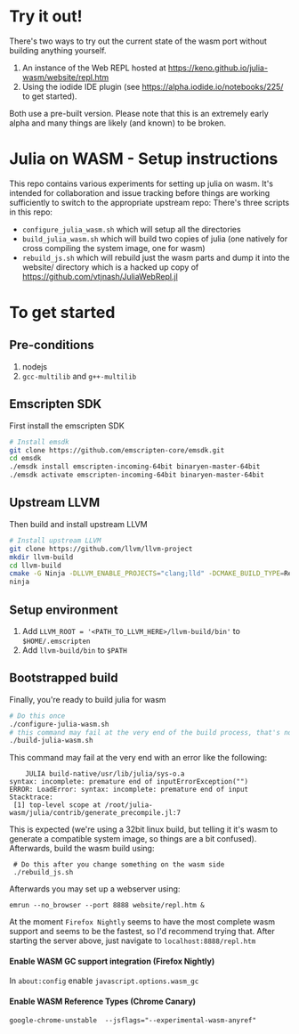 # Try it out!

There's two ways to try out the current state of the wasm port without building anything yourself.
1. An instance of the Web REPL hosted at https://keno.github.io/julia-wasm/website/repl.htm
2. Using the iodide IDE plugin (see https://alpha.iodide.io/notebooks/225/ to get started).

Both use a pre-built version. Please note that this is an extremely early alpha and many things are likely
(and known) to be broken.

# Julia on WASM - Setup instructions

This repo contains various experiments for setting up julia on wasm.
It's intended for collaboration and issue tracking before things are
working sufficiently to switch to the appropriate upstream repo:
There's three scripts in this repo:
  - `configure_julia_wasm.sh` which will setup all the directories
  - `build_julia_wasm.sh` which will build two copies of julia
    (one natively for cross compiling the system image, one for wasm)
  - `rebuild_js.sh` which will rebuild just the wasm parts and dump it into the website/
    directory which is a hacked up copy of https://github.com/vtjnash/JuliaWebRepl.jl

# To get started

## Pre-conditions

1. nodejs
2. `gcc-multilib` and `g++-multilib`

## Emscripten SDK 

First install the emscripten SDK
```sh
# Install emsdk
git clone https://github.com/emscripten-core/emsdk.git
cd emsdk
./emsdk install emscripten-incoming-64bit binaryen-master-64bit
./emsdk activate emscripten-incoming-64bit binaryen-master-64bit
```

## Upstream LLVM

Then build and install upstream LLVM
```sh
# Install upstream LLVM
git clone https://github.com/llvm/llvm-project
mkdir llvm-build
cd llvm-build
cmake -G Ninja -DLLVM_ENABLE_PROJECTS="clang;lld" -DCMAKE_BUILD_TYPE=Release ../llvm-project/llvm
ninja
```

## Setup environment

1. Add `LLVM_ROOT = '<PATH_TO_LLVM_HERE>/llvm-build/bin'` to `$HOME/.emscripten`
2. Add `llvm-build/bin` to `$PATH`

## Bootstrapped build

Finally, you're ready to build julia for wasm
```sh
# Do this once
./configure-julia-wasm.sh
# this command may fail at the very end of the build process, that's normal
./build-julia-wasm.sh
```

This command may fail at the very end with an error like the following:
```
    JULIA build-native/usr/lib/julia/sys-o.a
syntax: incomplete: premature end of inputErrorException("")
ERROR: LoadError: syntax: incomplete: premature end of input
Stacktrace:
 [1] top-level scope at /root/julia-wasm/julia/contrib/generate_precompile.jl:7
```
This is expected (we're using a 32bit linux build, but telling it it's wasm to generate a compatible system image, so things are a bit confused). Afterwards, build the wasm build using: 
```
 # Do this after you change something on the wasm side
 ./rebuild_js.sh
```
Afterwards you may set up a webserver using:
```
emrun --no_browser --port 8888 website/repl.htm &
```
At the moment `Firefox Nightly` seems to have the most complete
wasm support and seems to be the fastest, so I'd recommend trying that.
After starting the server above, just navigate to `localhost:8888/repl.htm`

#### Enable WASM GC support integration (Firefox Nightly)

In `about:config` enable `javascript.options.wasm_gc`

#### Enable WASM Reference Types (Chrome Canary)

```
google-chrome-unstable  --jsflags="--experimental-wasm-anyref"
```
